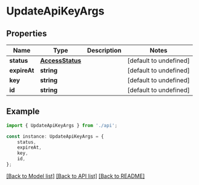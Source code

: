 # UpdateApiKeyArgs


## Properties

Name | Type | Description | Notes
------------ | ------------- | ------------- | -------------
**status** | [**AccessStatus**](AccessStatus.md) |  | [default to undefined]
**expireAt** | **string** |  | [default to undefined]
**key** | **string** |  | [default to undefined]
**id** | **string** |  | [default to undefined]

## Example

```typescript
import { UpdateApiKeyArgs } from './api';

const instance: UpdateApiKeyArgs = {
    status,
    expireAt,
    key,
    id,
};
```

[[Back to Model list]](../README.md#documentation-for-models) [[Back to API list]](../README.md#documentation-for-api-endpoints) [[Back to README]](../README.md)
